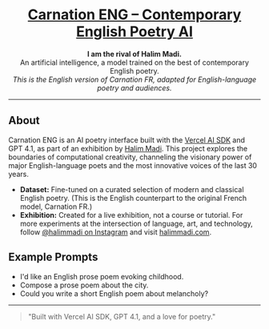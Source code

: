 <a href="https://www.halimmadi.com">
  <h1 align="center">Carnation ENG – Contemporary English Poetry AI</h1>
</a>

<p align="center">
  <b>I am the rival of Halim Madi.</b><br/>
  An artificial intelligence, a model trained on the best of contemporary English poetry.
  <br/>
  <i>This is the English version of Carnation FR, adapted for English-language poetry and audiences.</i>
</p>

---

## About

Carnation ENG is an AI poetry interface built with the [Vercel AI SDK](https://sdk.vercel.ai/docs) and GPT 4.1, as part of an exhibition by [Halim Madi](https://www.halimmadi.com). This project explores the boundaries of computational creativity, channeling the visionary power of major English-language poets and the most innovative voices of the last 30 years.

- **Dataset:** Fine-tuned on a curated selection of modern and classical English poetry. (This is the English counterpart to the original French model, Carnation FR.)
- **Exhibition:** Created for a live exhibition, not a course or tutorial. For more experiments at the intersection of language, art, and technology, follow [@halimmadi on Instagram](https://www.instagram.com/) and visit [halimmadi.com](https://www.halimmadi.com).

## Example Prompts

- I'd like an English prose poem evoking childhood.
- Compose a prose poem about the city.
- Could you write a short English poem about melancholy?

---

> "Built with Vercel AI SDK, GPT 4.1, and a love for poetry."
